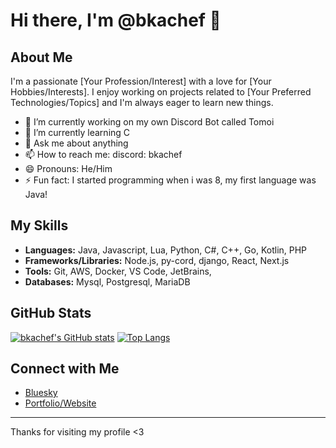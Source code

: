 # Hi there, I'm @bkachef 👋

## About Me

I'm a passionate [Your Profession/Interest] with a love for [Your Hobbies/Interests]. I enjoy working on projects related to [Your Preferred Technologies/Topics] and I'm always eager to learn new things.

- 🔭 I’m currently working on my own Discord Bot called Tomoi
- 🌱 I’m currently learning C
- 💬 Ask me about anything
- 📫 How to reach me: discord: bkachef
- 😄 Pronouns: He/Him
- ⚡ Fun fact: I started programming when i was 8, my first language was Java!

## My Skills

- **Languages:** Java, Javascript, Lua, Python, C#, C++, Go, Kotlin, PHP
- **Frameworks/Libraries:** Node.js, py-cord, django, React, Next.js
- **Tools:** Git, AWS, Docker, VS Code, JetBrains,
- **Databases:** Mysql, Postgresql, MariaDB

## GitHub Stats

[![bkachef's GitHub stats](https://github-readme-stats.vercel.app/api?username=bkachef&show_icons=true&theme=radical)](https://github.com/anuraghazra/github-readme-stats)
[![Top Langs](https://github-readme-stats.vercel.app/api/top-langs/?username=bkachef&layout=compact&theme=radical)](https://github.com/anuraghazra/github-readme-stats)

## Connect with Me

- [Bluesky](https://bsky.app/profile/bkachef.me)
- [Portfolio/Website](https://bkachef.me)

---

Thanks for visiting my profile <3
